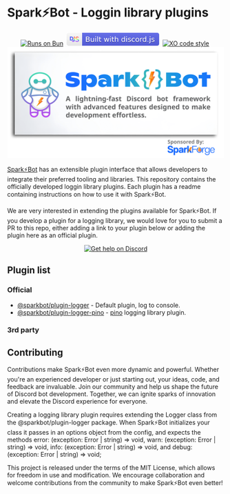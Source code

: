 # Spark⚡️Bot - Loggin library plugins

<div align="center">
    <a href="https://bun.sh"><img alt="Runs on Bun" src="https://img.shields.io/badge/Runs%20on%20Bun-%23E37AB4?style=flat&logo=bun&logoColor=%23F9F1E1&logoSize=auto&labelColor=%232F2F2F" height=30></a>&nbsp;
    <a href="https://discord.js.org"><img alt=" Built with discord.js" src="https://github.com/SparkBotDev/.github/raw/main/assets/images/discordjs-badge.svg" height=30></a>&nbsp;
    <a href="https://github.com/xojs/xo"><img alt="XO code style" src="https://shields.io/badge/code_style-5ed9c7?logo=xo&labelColor=gray" height=30></a>&nbsp;
</div>
<div align="center">
    <img src="https://github.com/SparkBotDev/.github/raw/main/assets/images/readme-banner.png" alt="">
</div>

[Spark⚡️Bot](https://github.com/SparkBotDev/SparkBot) has an extensible plugin interface that allows developers to integrate their preferred tooling and libraries. This repository contains the officially developed loggin library plugins. Each plugin has a readme containing instructions on how to use it with Spark⚡️Bot.

We are very interested in extending the plugins available for Spark⚡️Bot. If you develop a plugin for a logging library, we would love for you to submit a PR to this repo, either adding a link to your plugin below or adding the plugin here as an official plugin.

<div align="center">
    <a href="https://discord.gg/J3FYK8VmrA"><img alt="Get help on Discord" src="https://img.shields.io/discord/1250847505566929037?logo=discord&logoColor=white&label=Get%20Help&labelColor=%235761E1&color=%2350545B" height=30></a>
</div>

## Plugin list

### Official

- [@sparkbot/plugin-logger](./packages/base/#readme) - Default plugin, log to console.
- [@sparkbot/plugin-logger-pino](./packages/pino/#readme) - [pino](https://getpino.io/#/) logging library plugin.

### 3rd party

## Contributing

Contributions make Spark⚡️Bot even more dynamic and powerful. Whether you're an experienced developer or just starting out, your ideas, code, and feedback are invaluable. Join our community and help us shape the future of Discord bot development. Together, we can ignite sparks of innovation and elevate the Discord experience for everyone.

Creating a logging library plugin requires extending the Logger class from the @sparkbot/plugin-logger package. When Spark⚡️Bot initializes your class it passes in an options object from the config, and expects the methods error: (exception: Error | string) => void, warn: (exception: Error | string) => void, info: (exception: Error | string) => void, and debug: (exception: Error | string) => void;

This project is released under the terms of the MIT License, which allows for freedom in use and modification. We encourage collaboration and welcome contributions from the community to make Spark⚡️Bot even better!
